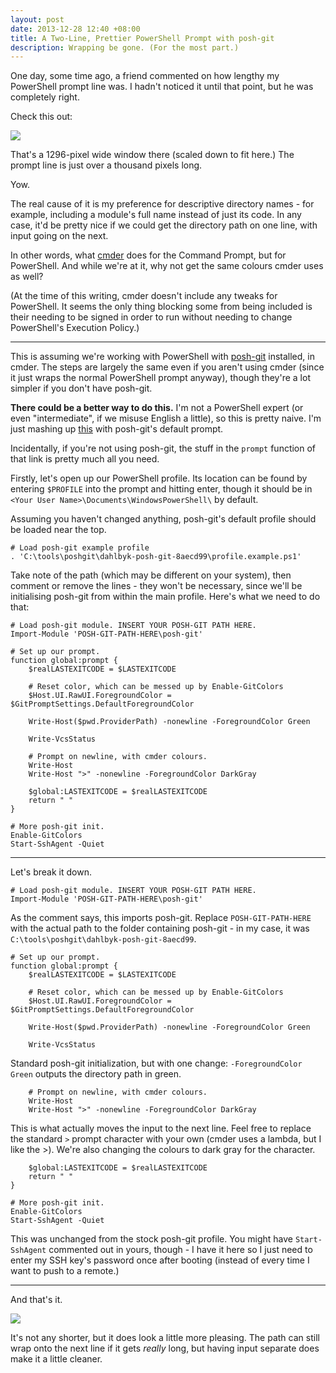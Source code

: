 ```yaml
---
layout: post
date: 2013-12-28 12:40 +08:00
title: A Two-Line, Prettier PowerShell Prompt with posh-git
description: Wrapping be gone. (For the most part.)
---
```


One day, some time ago, a friend commented on how lengthy my PowerShell prompt line was. I hadn't noticed it until that point, but he was completely right.

Check this out:

![](/blog/img/Misc/powershell-1.png)

That's a 1296-pixel wide window there (scaled down to fit here.) The prompt line is just over a thousand pixels long.

Yow.

The real cause of it is my preference for descriptive directory names - for example, including a module's full name instead of just its code. In any case, it'd be pretty nice if we could get the directory path on one line, with input going on the next.

In other words, what [cmder](http://bliker.github.io/cmder/) does for the Command Prompt, but for PowerShell. And while we're at it, why not get the same colours cmder uses as well?

(At the time of this writing, cmder doesn't include any tweaks for PowerShell. It seems the only thing blocking some from being included is their needing to be signed in order to run without needing to change PowerShell's Execution Policy.)

---

This is assuming we're working with PowerShell with [posh-git](http://dahlbyk.github.io/posh-git/) installed, in cmder. The steps are largely the same even if you aren't using cmder (since it just wraps the normal PowerShell prompt anyway), though they're a lot simpler if you don't have posh-git.

**There could be a better way to do this.** I'm not a PowerShell expert (or even "intermediate", if we misuse English a little), so this is pretty naive. I'm just mashing up [this](https://github.com/Shoozza/cmder/commit/73082c1ca15d18a003a751aca151a577035597de) with posh-git's default prompt.

Incidentally, if you're not using posh-git, the stuff in the `prompt` function of that link is pretty much all you need. 

Firstly, let's open up our PowerShell profile. Its location can be found by entering `$PROFILE` into the prompt and hitting enter, though it should be in `<Your User Name>\Documents\WindowsPowerShell\` by default.

Assuming you haven't changed anything, posh-git's default profile should be loaded near the top.

	# Load posh-git example profile
	. 'C:\tools\poshgit\dahlbyk-posh-git-8aecd99\profile.example.ps1'

Take note of the path (which may be different on your system), then comment or remove the lines - they won't be necessary, since we'll be initialising posh-git from within the main profile. Here's what we need to do that:

	# Load posh-git module. INSERT YOUR POSH-GIT PATH HERE.
	Import-Module 'POSH-GIT-PATH-HERE\posh-git'
	
	# Set up our prompt.
	function global:prompt {
	    $realLASTEXITCODE = $LASTEXITCODE
	
	    # Reset color, which can be messed up by Enable-GitColors
	    $Host.UI.RawUI.ForegroundColor = $GitPromptSettings.DefaultForegroundColor
	
	    Write-Host($pwd.ProviderPath) -nonewline -ForegroundColor Green
	
	    Write-VcsStatus
	
	    # Prompt on newline, with cmder colours.
	    Write-Host
	    Write-Host ">" -nonewline -ForegroundColor DarkGray
	
	    $global:LASTEXITCODE = $realLASTEXITCODE
	    return " "
	}
	
	# More posh-git init.
	Enable-GitColors
	Start-SshAgent -Quiet

---

Let's break it down.

	# Load posh-git module. INSERT YOUR POSH-GIT PATH HERE.
	Import-Module 'POSH-GIT-PATH-HERE\posh-git'

As the comment says, this imports posh-git. Replace `POSH-GIT-PATH-HERE` with the actual path to the folder containing posh-git - in my case, it was `C:\tools\poshgit\dahlbyk-posh-git-8aecd99`.
	
	# Set up our prompt.
	function global:prompt {
	    $realLASTEXITCODE = $LASTEXITCODE

	    # Reset color, which can be messed up by Enable-GitColors
	    $Host.UI.RawUI.ForegroundColor = $GitPromptSettings.DefaultForegroundColor
	
	    Write-Host($pwd.ProviderPath) -nonewline -ForegroundColor Green
	
	    Write-VcsStatus

Standard posh-git initialization, but with one change: `-ForegroundColor Green` outputs the directory path in green.

	    # Prompt on newline, with cmder colours.
	    Write-Host
	    Write-Host ">" -nonewline -ForegroundColor DarkGray

This is what actually moves the input to the next line. Feel free to replace the standard `>` prompt character with your own (cmder uses a lambda, but I like the >). We're also changing the colours to dark gray for the character.

		$global:LASTEXITCODE = $realLASTEXITCODE
	    return " "
	}
	
	# More posh-git init.
	Enable-GitColors
	Start-SshAgent -Quiet

This was unchanged from the stock posh-git profile. You might have `Start-SshAgent` commented out in yours, though - I have it here so I just need to enter my SSH key's password once after booting (instead of every time I want to push to a remote.)

---

And that's it.

![](/blog/img/Misc/powershell-2.png)

It's not any shorter, but it does look a little more pleasing. The path can still wrap onto the next line if it gets *really* long, but having input separate does make it a little cleaner. 